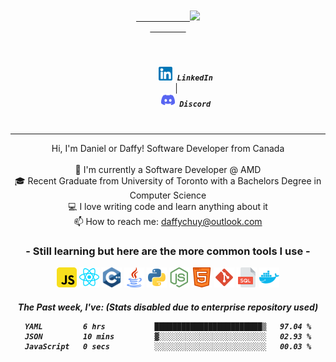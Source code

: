 <div align="center">
	<code>
		<a href="https://git.io/typing-svg">
			<img src="https://readme-typing-svg.herokuapp.com?size=26&duration=4000&center=true&vCenter=true&width=500&lines=Hi%2C+this+is+daffy!" />
		</a>
	</code>
</div>

<h5 align="center">
	<code>
   		<a style="text-decoration: none;" href="https://www.linkedin.com/in/daffychuy/" title="LinkedIn Profile"><img width="22" src="images/linkedin.png"/> LinkedIn</a>
	</code>
	│
	<code>
		<a style="text-decoration: none;" href="https://discordapp.com/users/161907418979106817" title="Stack Overflow Profile"><img width="22" src="images/discord.png"/> Discord</a>
	</code>
</h5>

<hr>

<p align="center">
	Hi, I'm Daniel or Daffy! Software Developer from Canada
	<br>
	<br>
	💼 I'm currently a Software Developer @ AMD
	<br>
	🎓 Recent Graduate from University of Toronto with a Bachelors Degree in Computer Science
	<br>
	💻 I love writing code and learn anything about it
	<br>
	📫 How to reach me: <a href="mailto: daffychuy@outlook.com">daffychuy@outlook.com</a>
</p>


<h3 align="center" style="">
- Still learning but here are the more common tools I use - 
</h3>
<p align="center">
	<code><img height="32" width="32" src="./images/javascript.svg" /></code>
	<code><img height="32" width="32" src="./images/reactjs.svg" /></code>
	<code><img height="32" width="32" src="./images/c-plusplus.svg" /></code>
	<code><img height="32" width="32" src="./images/java.svg" /></code>
	<code><img height="32" width="32" src="./images/python.svg" /></code>
	<code><img height="32" width="32" src="./images/node.svg" /></code>
	<code><img height="32" width="32" src="./images/html.svg" /></code>
	<code><img height="32" width="32" src="./images/git.svg" /></code>
	<code><img height="32" width="32" src="./images/sql.svg" /></code>
	<code><img height="32" width="32" src="./images/docker.svg" /></code>
</p>

<h5 align="center">	
	The Past week, I've: (Stats disabled due to enterprise repository used)
<!--START_SECTION:waka-->

```text
YAML         6 hrs           ████████████████████████▒   97.04 %
JSON         10 mins         ▓░░░░░░░░░░░░░░░░░░░░░░░░   02.93 %
JavaScript   0 secs          ░░░░░░░░░░░░░░░░░░░░░░░░░   00.03 %
```

<!--END_SECTION:waka-->
</h5>
